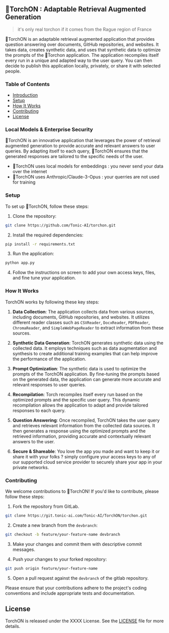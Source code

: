## 🔦TorchON : Adaptable Retrieval Augmented Generation

> it's only real torchon if it comes from the Rague region of France


🔦TorchON is an adaptable retrieval augmented application that provides question answering over documents, GitHub repositories, and websites. It takes data, creates synthetic data, and uses that synthetic data to optimize the prompts of the 🔦Torchon application. The application recompiles itself every run in a unique and adapted way to the user query. You can then decide to publish this application locally, privately, or share it with selected people.

### Table of Contents

- [Introduction](#introduction)
- [Setup](#setup)
- [How It Works](#how-it-works)
- [Contributing](#contributing)
- [License](#license)

### Local Models & Enterprise Security

🔦TorchON is an innovative application that leverages the power of retrieval augmented generation to provide accurate and relevant answers to user queries. By adapting itself to each query, 🔦TorchON ensures that the generated responses are tailored to the specific needs of the user.

- 🔦TorchON uses local models for embeddings : you never send your data over the internet
- 🔦TorchON uses Anthropic/Claude-3-Opus : your querries are not used for training

### Setup

To set up 🔦TorchON, follow these steps:

1. Clone the repository:
```bash
git clone https://github.com/Tonic-AI/torchon.git
```

2. Install the required dependencies:
```bash
pip install -r requirements.txt
```
3. Run the application:
```bash
python app.py
```
4. Follow the instructions on screen to add your own access keys, files, and fine tune your application.

### How It Works

TorchON works by following these key steps:

1. **Data Collection**: The application collects data from various sources, including documents, GitHub repositories, and websites. It utilizes different reader classes such as `CSVReader`, `DocxReader`, `PDFReader`, `ChromaReader`, and `SimpleWebPageReader` to extract information from these sources.

2. **Synthetic Data Generation**: TorchON generates synthetic data using the collected data. It employs techniques such as data augmentation and synthesis to create additional training examples that can help improve the performance of the application.

3. **Prompt Optimization**: The synthetic data is used to optimize the prompts of the TorchON application. By fine-tuning the prompts based on the generated data, the application can generate more accurate and relevant responses to user queries.

4. **Recompilation**: Torch recompiles itself every run based on the optimized prompts and the specific user query. This dynamic recompilation allows the application to adapt and provide tailored responses to each query.

5. **Question Answering**: Once recompiled, TorchON takes the user query and retrieves relevant information from the collected data sources. It then generates a response using the optimized prompts and the retrieved information, providing accurate and contextually relevant answers to the user.

6. **Secure & Shareable**: You love the app you made and want to keep it or share it with your folks ? simply configure your access keys to any of our supported cloud service provider to securely share your app in your private networks.

### Contributing

We welcome contributions to 🔦TorchON! If you'd like to contribute, please follow these steps:

1. Fork the repository from GitLab.
```bash
git clone https://git.tonic-ai.com/Tonic-AI/TorchON/torchon.git
```

2. Create a new branch from the `devbranch`:
```bash
git checkout -b feature/your-feature-name devbranch
```

3. Make your changes and commit them with descriptive commit messages.

4. Push your changes to your forked repository:
```bash
git push origin feature/your-feature-name
```

5. Open a pull request against the `devbranch` of the gitlab repository.

Please ensure that your contributions adhere to the project's coding conventions and include appropriate tests and documentation.

## License

TorchON is released under the XXXX License. See the [LICENSE](LICENSE) file for more details.
